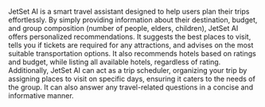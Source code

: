 JetSet AI is a smart travel assistant designed to help users plan their trips effortlessly. By simply providing information about their destination, budget, and group composition (number of people, elders, children), JetSet AI offers personalized recommendations. 
It suggests the best places to visit, tells you if tickets are required for any attractions, and advises on the most suitable transportation options. 
It also recommends hotels based on ratings and budget, while listing all available hotels, regardless of rating. 
Additionally, JetSet AI can act as a trip scheduler, organizing your trip by assigning places to visit on specific days, ensuring it caters to the needs of the group. 
It can also answer any travel-related questions in a concise and informative manner.

